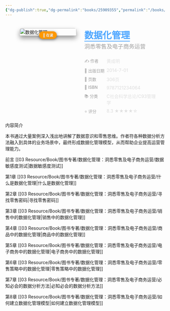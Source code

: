 ```yaml
---
{"dg-publish":true,"dg-permalink":"books/25909355","permalink":"/books/25909355/","title":"数据化管理","metatags":{"description":"《数据化管理：洞悉零售及电子商务运营》讲述了两个年轻人在大公司销售、商品、电商、数据等部门工作的故事，通过大量案例深入浅出地讲解了数据意识和零售思维。作者将各种数据分析方法融入到具体的业务场景中，最终形成数据化管理模型，从而帮助企业提高运营管理能力。《数据化管理：洞悉零售及电子商务运营》全部案例均基于Excel，每个人都能快速上手应用并落地。","og:site_name":"DavonOs","og:title":"数据化管理","og:type":"book","og:url":"https://zuji.eu.org/books/25909355","og:image":"https://cdn.weread.qq.com/outpic/131/3000001131.jpg","og:image:width":"50","og:image:alt":"bookcover"},"created":"2024-05-24T10:11:06.220+08:00","updated":"2025-07-16T09:43:34.501+08:00"}
---
```



<span><span></span></span><div class="book-info-container" style="display: flex; gap: 25px; align-items: flex-start;padding: 20px; border-radius: 12px;"><span></span><div class="cover-col" style="flex: 0 0 180px; position: relative;"><span></span><img src="https://cdn.weread.qq.com/outpic/131/3000001131.jpg" style="width: 100%; border-radius: 6px;box-shadow: 0 8px 15px rgba(0,0,0,0.4);" alt="数据化管理"><div style="position: absolute; bottom: -10px; left: 50%; transform: translateX(-50%);background: #ff9800;color: #fff; padding: 4px 12px;border-radius: 20px; font-size: 0.8em; font-weight: bold;white-space: nowrap; box-shadow: 0 2px 8px rgba(0,0,0,0.5); z-index: 1;text-shadow: 0 1px 1px rgba(0,0,0,0.3);"><span>📖 在读</span></div></div><div class="info-col" style="flex: 1; min-width: 0;"><span></span><div style="margin-bottom: 15px;"><span></span><h1 style="font-size: 1.8rem; font-weight: 800;margin: 0 0 5px 0;color: #e0e0e0;"><span></span><a href="https://book.douban.com/subject/25909355/" target="_blank" style="color: #4da6ff; text-decoration: none;border-bottom: 2px solid #4da6ff;"><span>数据化管理</span></a></h1><div style="font-size: 1.1rem;color: #a0a0a0;font-weight: 500;line-height: 1.4;margin-top: 0;"><span>洞悉零售及电子商务运营</span></div></div><div style="width: 100%;margin-top: 15px;display: flex;flex-direction: column;gap: 8px;"><span></span><div class="info-row" style="display: flex;align-items: flex-start;"><span></span><div style="width: 30%;color: #a0a0a0;font-weight: 500;font-size: 0.92em;"><span>✍️ 作者</span></div><div style="flex: 1;font-weight: 500;color: #e0e0e0;"><span>黄成明</span></div></div><div class="info-row" style="display: flex;align-items: flex-start;"><span></span><div style="width: 30%;color: #a0a0a0;font-weight: 500;font-size: 0.92em;"><span>📅 出版日期</span></div><div style="flex: 1;font-weight: 500;color: #e0e0e0;">2014-7-01</div></div><div class="info-row" style="display: flex;align-items: flex-start;"><span></span><div style="width: 30%;color: #a0a0a0;font-weight: 500;font-size: 0.92em;"><span>📄 页数</span></div><div style="flex: 1;font-weight: 500;color: #e0e0e0;"><span>306页</span></div></div><div class="info-row" style="display: flex;align-items: flex-start;"><span></span><div style="width: 30%;color: #a0a0a0;font-weight: 500;font-size: 0.92em;"><span>🔢 ISBN</span></div><div style="flex: 1;font-weight: 500;color: #e0e0e0;"><span>9787121234064</span></div></div><div class="info-row" style="display: flex;align-items: flex-start;"><span></span><div style="width: 30%;color: #a0a0a0;font-weight: 500;font-size: 0.92em;"><span>📚 分类</span></div><div style="flex: 1;font-weight: 500;color: #e0e0e0;"><span>C社会科学总论/C93管理学</span></div></div><div class="info-row" style="display: flex;align-items: flex-start;"><span></span><div style="width: 30%;color: #a0a0a0;font-weight: 500;font-size: 0.92em;"><span>⭐ 评分</span></div><div style="flex: 1;font-weight: 500;color: #e0e0e0;"><span>8.3 ★★★★☆</span></div></div></div></div></div>
内容简介

本书通过大量案例深入浅出地讲解了数据意识和零售思维。作者符各种数据分析方法融入到具体的业务场景中，最终形成数据化管理模型，从而帮助企业提高运营管理能力。

前言 [[03 Resource/Book/图书专著/数据化管理：洞悉零售及电子商务运营/数据敏感度测试\|数据敏感度测试]]

第1章 [[03 Resource/Book/图书专著/数据化管理：洞悉零售及电子商务运营/什么是数据化管理\|什么是数据化管理]]

第2章 [[03 Resource/Book/图书专著/数据化管理：洞悉零售及电子商务运营/寻找零售密码\|寻找零售密码]]

第3章 [[03 Resource/Book/图书专著/数据化管理：洞悉零售及电子商务运营/销售中的数据化管理\|销售中的数据化管理]]

第4章 [[03 Resource/Book/图书专著/数据化管理：洞悉零售及电子商务运营/商品中的数据化管理\|商品中的数据化管理]]

第5章 [[03 Resource/Book/图书专著/数据化管理：洞悉零售及电子商务运营/电子商务中的数据化管理\|电子商务中的数据化管理]]

第6章 [[03 Resource/Book/图书专著/数据化管理：洞悉零售及电子商务运营/零售策略中的数据化管理\|零售策略中的数据化管理]]

第7章 [[03 Resource/Book/图书专著/数据化管理：洞悉零售及电子商务运营/必知必会的数据分析方法\|必知必会的数据分析方法]]

第8章 [[03 Resource/Book/图书专著/数据化管理：洞悉零售及电子商务运营/如何建立数据化管理模型\|如何建立数据化管理模型]]

